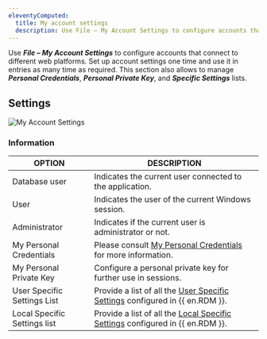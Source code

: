 ```yaml
---
eleventyComputed:
  title: My account settings
  description: Use File – My Account Settings to configure accounts that connect to different web platforms. Set up account settings one time and use it in entries as many time as required.
---
```

Use ***File – My Account Settings*** to configure accounts that connect to different web platforms. Set up account settings one time and use it in entries as many time as required. This section also allows to manage ***Personal Credentials***, ***Personal Private Key***, and ***Specific Settings*** lists. 

## Settings 

![My Account Settings](https://webdevolutions.azureedge.net/docs/en/rdm/windows/clip10203.png) 

### Information 

| OPTION                      | DESCRIPTION                                                                                     |
|-----------------------------|-------------------------------------------------------------------------------------------------|
| Database user               | Indicates the current user connected to the application.                                                                                                                    |
| User                        | Indicates the user of the current Windows session.                                                                                                                        |
| Administrator               | Indicates if the current user is administrator or not.                                                                                                                            |
| My Personal Credentials     | Please consult [My Personal Credentials](/rdm/windows/commands/file/my-account-settings/my-personal-credentials/) for more information.                                                                                 |
| My Personal Private Key     | Configure a personal private key for further use in sessions.                                                                                                                       |
| User Specific Settings List| Provide a list of all the [User Specific Settings](/rdm/windows/commands/edit/setting-overrides/specific-settings/) configured in {{ en.RDM }}.                                                                                 |
| Local Specific Settings list| Provide a list of all the [Local Specific Settings](/rdm/windows/commands/edit/setting-overrides/specific-settings/) configured in {{ en.RDM }}.                                                                                 |

